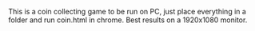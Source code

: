 This is a coin collecting game to be run on PC, just place everything in a folder and run coin.html in chrome. Best results on a 1920x1080 monitor.
